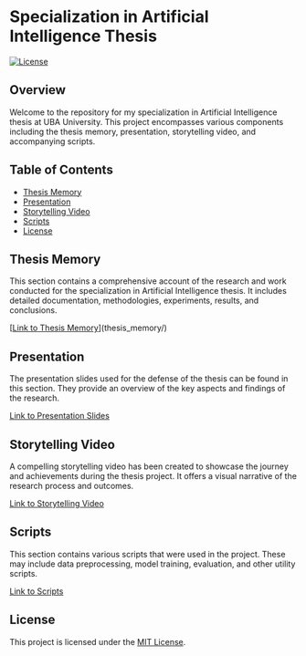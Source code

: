 # Specialization in Artificial Intelligence Thesis

[![License](https://img.shields.io/badge/License-MIT-blue.svg)](LICENSE)

## Overview

Welcome to the repository for my specialization in Artificial Intelligence thesis at UBA University. This project encompasses various components including the thesis memory, presentation, storytelling video, and accompanying scripts.

## Table of Contents

- [Thesis Memory](#thesis-memory)
- [Presentation](#presentation)
- [Storytelling Video](#storytelling-video)
- [Scripts](#scripts)
- [License](#license)

## Thesis Memory

This section contains a comprehensive account of the research and work conducted for the specialization in Artificial Intelligence thesis. It includes detailed documentation, methodologies, experiments, results, and conclusions.

[[Link to Thesis Memory](https://github.com/ezeguins/TFINAL/blob/main/TI_Guinsburg_Ezequiel_V9.pdf)](thesis_memory/)

## Presentation

The presentation slides used for the defense of the thesis can be found in this section. They provide an overview of the key aspects and findings of the research.

[Link to Presentation Slides](presentation/)

## Storytelling Video

A compelling storytelling video has been created to showcase the journey and achievements during the thesis project. It offers a visual narrative of the research process and outcomes.

[Link to Storytelling Video](storytelling_video/)

## Scripts

This section contains various scripts that were used in the project. These may include data preprocessing, model training, evaluation, and other utility scripts.

[Link to Scripts](scripts/)

## License

This project is licensed under the [MIT License](LICENSE).
